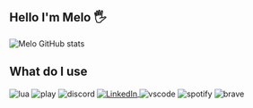 ## Hello I'm Melo 🖐️


![Melo GitHub stats](https://github-readme-stats.vercel.app/api?username=melo-06&show_icons=true&theme=dracula&count_private=true)

## What do I use

<div style="display: inline_block">
  <img align="center" alt="lua" src="https://img.shields.io/badge/lua-%232C2D72.svg?style=for-the-badge&logo=lua&logoColor=white" />
  <img align="center" alt="play" src="https://img.shields.io/badge/Playstation-003791?style=for-the-badge&logo=playstation&logoColor=white" />
  <img align="center" alt="discord" src="https://img.shields.io/badge/Discord-%235865F2.svg?style=for-the-badge&logo=discord&logoColor=white" />
  <a href="https://www.linkedin.com/in/afonso-melo-30b153201" target="_blank">
   <img align="center" alt="LinkedIn" src="https://img.shields.io/badge/linkedin-%230077B5.svg?style=for-the-badge&logo=linkedin&logoColor=white" />
</a>
  <img align="center" alt="vscode" src="https://img.shields.io/badge/Visual%20Studio%20Code-0078d7.svg?style=for-the-badge&logo=visual-studio-code&logoColor=white" />
  <img align="center" alt="spotify" src="https://img.shields.io/badge/Spotify-1ED760?style=for-the-badge&logo=spotify&logoColor=white" />
  <img align="center" alt="brave" src="https://img.shields.io/badge/Brave-FB542B?style=for-the-badge&logo=Brave&logoColor=white" />

</div><br/>
